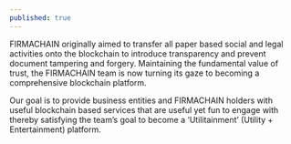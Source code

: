 ```yaml
---
published: true
---
```

FIRMACHAIN originally aimed to transfer all paper based social and legal activities onto the blockchain to introduce transparency and prevent document tampering and forgery. Maintaining the fundamental value of trust, the FIRMACHAIN team is now turning its gaze to becoming a comprehensive blockchain platform.

Our goal is to provide business entities and FIRMACHAIN holders with useful blockchain based services that are useful yet fun to engage with thereby satisfying the team’s goal to become a ‘Utilitainment’ (Utility + Entertainment) platform.

